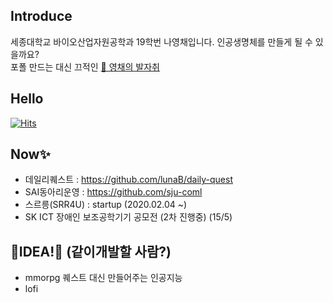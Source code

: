 ## Introduce
세종대학교 바이오산업자원공학과 19학번 나영채입니다. 인공생명체를 만들게 될 수 있을까요?  
포폴 만드는 대신 끄적인 [💬 영채의 발자취](https://github.com/lunab/resume)

## Hello
[![Hits](https://hits.seeyoufarm.com/api/count/incr/badge.svg?url=https%3A%2F%2Fgithub.com%2FlunaB&count_bg=%2379C83D&title_bg=%23555555&icon=&icon_color=%23E7E7E7&title=hits&edge_flat=false)](https://github.com/lunaB)

## Now✨
- 데일리퀘스트 : https://github.com/lunaB/daily-quest
- SAI동아리운영 : https://github.com/sju-coml
- 스르릉(SRR4U) : startup (2020.02.04 ~)
- SK ICT 장애인 보조공학기기 공모전 (2차 진행중) (15/5)

<!--
## WOW!✨
![status](https://github-readme-stats.vercel.app/api?username=lunab&show_icons=true&hide_border=true&include_all_commits=true)
![Top Langs](https://github-readme-stats.vercel.app/api/top-langs/?username=lunab&layout=compact&count_private=true&include_all_commits=true&hide=Jupyter%20Notebook)
-->

## 🌱IDEA!🌱 (같이개발할 사람?)
- mmorpg 퀘스트 대신 만들어주는 인공지능 
- lofi 

<!--
![status](https://github-readme-stats.vercel.app/api?username=lunab&show_icons=true&hide_border=true)


**lunaB/lunaB** is a ✨ _special_ ✨ repository because its `README.md` (this file) appears on your GitHub profile.

Here are some ideas to get you started:

- 🔭 I’m currently working on ...
- 🌱 I’m currently learning ...
- 👯 I’m looking to collaborate on ...
- 🤔 I’m looking for help with ...
- 💬 Ask me about ...
- 📫 How to reach me: ...
- 😄 Pronouns: ...
- ⚡ Fun fact: ...
-->
